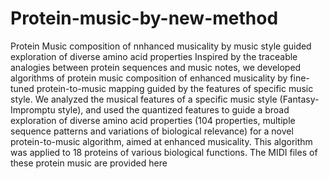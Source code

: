 # Protein-music-by-new-method
Protein Music composition of nnhanced musicality by  music style guided exploration of diverse amino acid properties
Inspired by the traceable analogies between protein sequences and music notes, we developed algorithms of protein music composition of  enhanced musicality by fine-tuned protein-to-music mapping guided by the features of specific music style. We analyzed the musical features of a specific music style (Fantasy-Impromptu style), and used the quantized features to guide a broad exploration of diverse amino acid properties (104 properties, multiple sequence patterns and variations of biological relevance) for a novel protein-to-music algorithm, aimed at enhanced musicality. This algorithm was applied to 18 proteins of various biological functions. The MIDI files of these protein music are provided here
